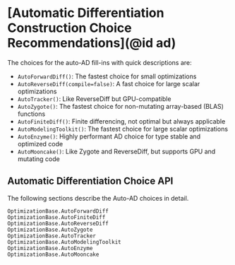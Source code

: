 # [Automatic Differentiation Construction Choice Recommendations](@id ad)

The choices for the auto-AD fill-ins with quick descriptions are:

  - `AutoForwardDiff()`: The fastest choice for small optimizations
  - `AutoReverseDiff(compile=false)`: A fast choice for large scalar optimizations
  - `AutoTracker()`: Like ReverseDiff but GPU-compatible
  - `AutoZygote()`: The fastest choice for non-mutating array-based (BLAS) functions
  - `AutoFiniteDiff()`: Finite differencing, not optimal but always applicable
  - `AutoModelingToolkit()`: The fastest choice for large scalar optimizations
  - `AutoEnzyme()`: Highly performant AD choice for type stable and optimized code
  - `AutoMooncake()`: Like Zygote and ReverseDiff, but supports GPU and mutating code

## Automatic Differentiation Choice API

The following sections describe the Auto-AD choices in detail.

```@docs
OptimizationBase.AutoForwardDiff
OptimizationBase.AutoFiniteDiff
OptimizationBase.AutoReverseDiff
OptimizationBase.AutoZygote
OptimizationBase.AutoTracker
OptimizationBase.AutoModelingToolkit
OptimizationBase.AutoEnzyme
OptimizationBase.AutoMooncake
```
